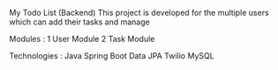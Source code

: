 My Todo List (Backend)
This project is developed for the multiple users which can add their tasks and manage 

Modules :
1 User Module
2 Task Module

Technologies :
Java
Spring Boot
Data JPA
Twilio
MySQL
